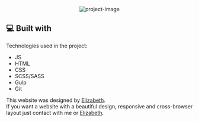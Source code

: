 <p align="center"><img src="https://socialify.git.ci/BohdanKoleiko/BohdanKoleiko.github.io/image?description=1&amp;descriptionEditable=This%20is%20a%20web%20version%20of%20my%20CV%20where%20you%20may%20get%20kwon%20more%20about%20me%20and%20my%20fresh%20projects&amp;font=Raleway&amp;issues=1&amp;language=1&amp;name=1&amp;pattern=Circuit%20Board&amp;stargazers=1&amp;theme=Light" alt="project-image"></p>

<h2>💻 Built with</h2>

Technologies used in the project:

*   JS
*   HTML
*   CSS
*   SCSS/SASS
*   Gulp
*   Git


This website was designed by <a href="https://www.behance.net/elizabethandriichuk">Elizabeth</a>.<br>
If you want a website with a beautiful design, responsive and cross-browser layout just contact with me or <a href="https://www.behance.net/elizabethandriichuk">Elizabeth</a>.<br>
